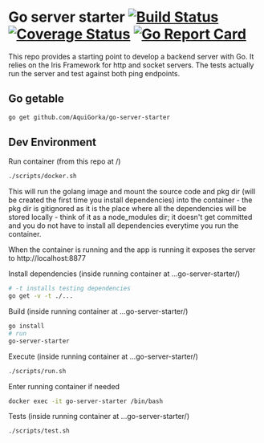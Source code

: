 # Go server starter [![Build Status](https://travis-ci.org/AquiGorka/go-server-starter.svg?branch=master)](https://travis-ci.org/AquiGorka/go-server-starter) [![Coverage Status](https://coveralls.io/repos/github/AquiGorka/go-server-starter/badge.svg?branch=master)](https://coveralls.io/github/AquiGorka/go-server-starter?branch=master) [![Go Report Card](https://goreportcard.com/badge/github.com/AquiGorka/go-server-starter)](https://goreportcard.com/report/github.com/AquiGorka/go-server-starter)

This repo provides a starting point to develop a backend server with Go. It relies on the Iris Framework for http and socket servers. The tests actually run the server and test against both ping endpoints.

## Go getable
```sh
go get github.com/AquiGorka/go-server-starter
```

## Dev Environment

Run container (from this repo at /)
```sh
./scripts/docker.sh
```

This will run the golang image and mount the source code and pkg dir (will be created the first time you install dependencies) into the container - the pkg dir is gitignored as it is the place where all the dependencies will be stored locally - think of it as a node_modules dir; it doesn't get committed and you do not have to install all dependencies everytime you run the container.

When the container is running and the app is running it exposes the server to http://localhost:8877

Install dependencies (inside running container at ...go-server-starter/)
```sh
# -t installs testing dependencies
go get -v -t ./...
```

Build (inside running container at ...go-server-starter/)
```sh
go install
# run
go-server-starter
```

Execute (inside running container at ...go-server-starter/)
```sh
./scripts/run.sh
```

Enter running container if needed
```sh
docker exec -it go-server-starter /bin/bash
```

Tests (inside running container at ...go-server-starter/)
```sh
./scripts/test.sh
```
